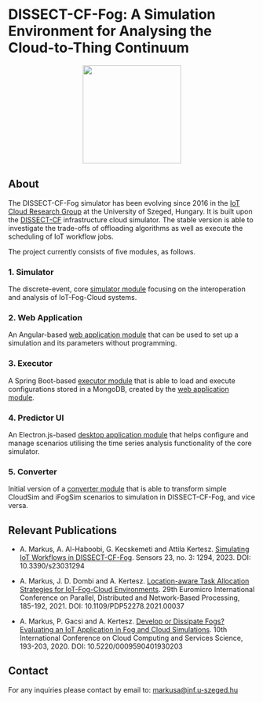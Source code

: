 # DISSECT-CF-Fog: A Simulation Environment for Analysing the Cloud-to-Thing Continuum

<p align="center">
<img width="200" src="https://www.inf.u-szeged.hu/~markusa/dcf-logo-min.png"/>
</p>

## About

The DISSECT-CF-Fog simulator has been evolving since 2016 in the [IoT Cloud Research Group] at the University of Szeged, Hungary. It is built upon the [DISSECT-CF] infrastructure cloud simulator. The stable version is able to investigate the trade-offs of offloading algorithms as well as execute the scheduling of IoT workflow jobs. 

The project currently consists of five modules, as follows.

### 1. Simulator

The discrete-event, core [simulator module] focusing on the interoperation and analysis of IoT-Fog-Cloud systems.

### 2. Web Application

An Angular-based [web application module] that can be used to set up a simulation and its parameters without programming.

### 3. Executor

A Spring Boot-based [executor module] that is able to load and execute configurations stored in a MongoDB, created by the [web application module]. 

### 4. Predictor UI

An Electron.js-based [desktop application module] that helps configure and manage scenarios utilising the time series analysis functionality of the core simulator.

### 5. Converter

Initial version of a [converter module] that is able to transform simple CloudSim and iFogSim scenarios to simulation in DISSECT-CF-Fog, and vice versa.

## Relevant Publications

- A. Markus, A. Al-Haboobi, G. Kecskemeti and Attila Kertesz. [Simulating IoT Workflows in DISSECT-CF-Fog]. Sensors 23, no. 3: 1294, 2023. DOI: 10.3390/s23031294

- A. Markus, J. D. Dombi and A. Kertesz. [Location-aware Task Allocation Strategies for IoT-Fog-Cloud Environments]. 29th Euromicro International Conference on Parallel, Distributed and Network-Based Processing, 185-192, 2021. DOI: 10.1109/PDP52278.2021.00037

- A. Markus, P. Gacsi and A. Kertesz. [Develop or Dissipate Fogs? Evaluating an IoT Application in Fog and Cloud Simulations]. 10th International Conference on Cloud Computing and Services Science, 193-203, 2020. DOI: 10.5220/0009590401930203

## Contact

For any inquiries please contact by email to: markusa@inf.u-szeged.hu

[DISSECT-CF]: <https://github.com/kecskemeti/dissect-cf>
[IoT Cloud Research Group]: <https://www.sed.inf.u-szeged.hu/iotcloud>

[simulator module]: https://github.com/sed-inf-u-szeged/DISSECT-CF-Fog/tree/master/simulator
[web application module]: <https://github.com/sed-inf-u-szeged/DISSECT-CF-Fog/tree/master/webapp>
[executor module]: https://github.com/sed-inf-u-szeged/DISSECT-CF-Fog/tree/master/executor
[desktop application module]: <https://github.com/sed-inf-u-szeged/DISSECT-CF-Fog/tree/master/predictor-ui>
[converter module]: <https://github.com/sed-inf-u-szeged/DISSECT-CF-Fog/tree/master/converter>

[Simulating IoT Workflows in DISSECT-CF-Fog]: <https://doi.org/10.3390/s23031294>
[Location-aware Task Allocation Strategies for IoT-Fog-Cloud Environments]: <https://doi.org/10.1109/PDP52278.2021.00037>
[Develop or Dissipate Fogs? Evaluating an IoT Application in Fog and Cloud Simulations]: <https://doi.org/10.5220/0009590401930203>
